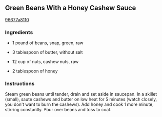 ## Green Beans With a Honey Cashew Sauce

[96677a8110](http://www.food.com/recipe/green-beans-with-a-honey-cashew-sauce-188649)

### Ingredients

 - 1 pound of beans, snap, green, raw

 - 3 tablespoon of butter, without salt

 - 12 cup of nuts, cashew nuts, raw

 - 2 tablespoon of honey

### Instructions

Steam green beans until tender, drain and set aside in saucepan. In a skillet (small), saute cashews and butter on low heat for 5 minutes (watch closely, you don't want to burn the cashews). Add honey and cook 1 more minute, stirring constantly. Pour over beans and toss to coat.